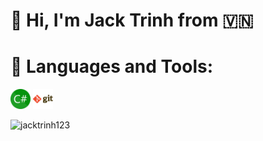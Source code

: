 # 👋  Hi, I'm Jack Trinh from :vietnam:

<p align="center"></p>

# 🔭 Languages and Tools:

<code><img height="32" src="https://raw.githubusercontent.com/github/explore/80688e429a7d4ef2fca1e82350fe8e3517d3494d/topics/csharp/csharp.png"></code>
<code><img height="32" src="https://raw.githubusercontent.com/github/explore/80688e429a7d4ef2fca1e82350fe8e3517d3494d/topics/git/git.png"></code>

<p align="left">
  <img src="https://github-readme-stats.vercel.app/api?username=jacktrinh123&show_icons=true&count_private=true&theme=algolia" alt="jacktrinh123" />
</p>
